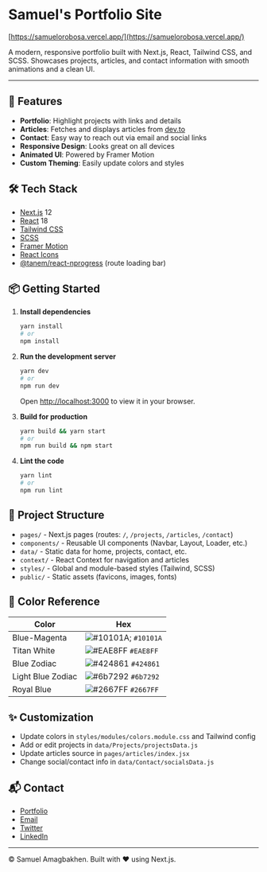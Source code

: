 # Samuel's Portfolio Site

[https://samuelorobosa.vercel.app/](https://samuelorobosa.vercel.app/)

A modern, responsive portfolio built with Next.js, React, Tailwind CSS, and SCSS. Showcases projects, articles, and contact information with smooth animations and a clean UI.

---

## 🚀 Features

- **Portfolio**: Highlight projects with links and details
- **Articles**: Fetches and displays articles from [dev.to](https://dev.to/)
- **Contact**: Easy way to reach out via email and social links
- **Responsive Design**: Looks great on all devices
- **Animated UI**: Powered by Framer Motion
- **Custom Theming**: Easily update colors and styles

## 🛠️ Tech Stack

- [Next.js](https://nextjs.org/) 12
- [React](https://reactjs.org/) 18
- [Tailwind CSS](https://tailwindcss.com/)
- [SCSS](https://sass-lang.com/)
- [Framer Motion](https://www.framer.com/motion/)
- [React Icons](https://react-icons.github.io/react-icons/)
- [@tanem/react-nprogress](https://github.com/tanem/react-nprogress) (route loading bar)

## 📦 Getting Started

1. **Install dependencies**
   ```bash
   yarn install
   # or
   npm install
   ```
2. **Run the development server**
   ```bash
   yarn dev
   # or
   npm run dev
   ```
   Open [http://localhost:3000](http://localhost:3000) to view it in your browser.

3. **Build for production**
   ```bash
   yarn build && yarn start
   # or
   npm run build && npm start
   ```

4. **Lint the code**
   ```bash
   yarn lint
   # or
   npm run lint
   ```

## 📁 Project Structure

- `pages/` - Next.js pages (routes: `/`, `/projects`, `/articles`, `/contact`)
- `components/` - Reusable UI components (Navbar, Layout, Loader, etc.)
- `data/` - Static data for home, projects, contact, etc.
- `context/` - React Context for navigation and articles
- `styles/` - Global and module-based styles (Tailwind, SCSS)
- `public/` - Static assets (favicons, images, fonts)

## 🎨 Color Reference

| Color             | Hex                                                                 |
|-------------------|---------------------------------------------------------------------|
| Blue-Magenta      | ![#10101A;](https://dummyimage.com/10x10/10101a/000000.png) `#10101A` |
| Titan White       | ![#EAE8FF](https://dummyimage.com/10x10/EAE8FF/000000.png) `#EAE8FF`  |
| Blue Zodiac       | ![#424861](https://dummyimage.com/10x10/424861/000000.png) `#424861`  |
| Light Blue Zodiac | ![#6b7292](https://dummyimage.com/10x10/6b7292/000000.png) `#6b7292`  |
| Royal Blue        | ![#2667FF](https://dummyimage.com/10x10/2667FF/000000.png) `#2667FF`  |

## ✨ Customization

- Update colors in `styles/modules/colors.module.css` and Tailwind config
- Add or edit projects in `data/Projects/projectsData.js`
- Update articles source in `pages/articles/index.jsx`
- Change social/contact info in `data/Contact/socialsData.js`

## 📬 Contact

- [Portfolio](https://samuelorobosa.vercel.app/)
- [Email](mailto:orobosaamagbakhen@email.com)
- [Twitter](https://twitter.com/samuelorobosa)
- [LinkedIn](https://www.linkedin.com/in/samuelorobosa/)

---

© Samuel Amagbakhen. Built with ❤️ using Next.js.

